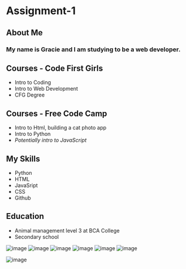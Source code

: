 # Assignment-1

## About Me
 ### My name is Gracie and I am studying to be a web developer.
        
## Courses - Code First Girls
- Intro to Coding
- Intro to Web Development
- CFG Degree 
     
## Courses - Free Code Camp
- Intro to Html, building a cat photo app
- Intro to Python
- _Potentially intro to JavaScript_  
   
## My Skills
- Python
- HTML
- JavaSript
- CSS
- Github
      
## Education
- Animal management level 3 at BCA College
- Secondary school

![image](https://github.com/Gracie-Fenemer/Assignment-1/assets/160616602/4b03e0bc-4397-4713-b2bf-dd53b54f8aeb)
![image](https://github.com/Gracie-Fenemer/Assignment-1/assets/160616602/69ccd19a-1829-4c2e-8a5f-7fc5d0a4d954)
![image](https://github.com/Gracie-Fenemer/Assignment-1/assets/160616602/e721a2c1-80c8-4c52-b388-6c001c49118b)
![image](https://github.com/Gracie-Fenemer/Assignment-1/assets/160616602/7d3f3626-c5ff-4e71-a63b-783ec223a804)
![image](https://github.com/Gracie-Fenemer/Assignment-1/assets/160616602/d59f1ae8-34ef-4656-baae-5399c2a6d2f7)
![image](https://github.com/Gracie-Fenemer/Assignment-1/assets/160616602/11a7fa7c-f26d-4ffb-8132-1cb734688f86)

![image](https://github.com/Gracie-Fenemer/Assignment-1/assets/160616602/bf269299-bc9c-475b-a27a-c545a2e60a7b)

